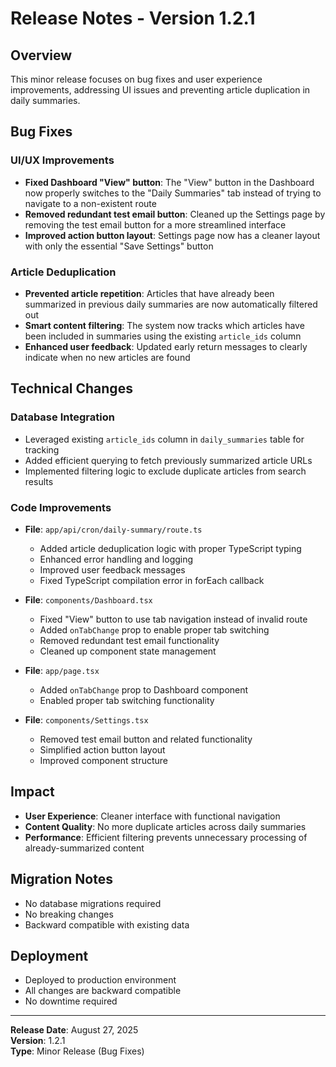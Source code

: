 # Release Notes - Version 1.2.1

## Overview
This minor release focuses on bug fixes and user experience improvements, addressing UI issues and preventing article duplication in daily summaries.

## Bug Fixes

### UI/UX Improvements
- **Fixed Dashboard "View" button**: The "View" button in the Dashboard now properly switches to the "Daily Summaries" tab instead of trying to navigate to a non-existent route
- **Removed redundant test email button**: Cleaned up the Settings page by removing the test email button for a more streamlined interface
- **Improved action button layout**: Settings page now has a cleaner layout with only the essential "Save Settings" button

### Article Deduplication
- **Prevented article repetition**: Articles that have already been summarized in previous daily summaries are now automatically filtered out
- **Smart content filtering**: The system now tracks which articles have been included in summaries using the existing `article_ids` column
- **Enhanced user feedback**: Updated early return messages to clearly indicate when no new articles are found

## Technical Changes

### Database Integration
- Leveraged existing `article_ids` column in `daily_summaries` table for tracking
- Added efficient querying to fetch previously summarized article URLs
- Implemented filtering logic to exclude duplicate articles from search results

### Code Improvements
- **File**: `app/api/cron/daily-summary/route.ts`
  - Added article deduplication logic with proper TypeScript typing
  - Enhanced error handling and logging
  - Improved user feedback messages
  - Fixed TypeScript compilation error in forEach callback

- **File**: `components/Dashboard.tsx`
  - Fixed "View" button to use tab navigation instead of invalid route
  - Added `onTabChange` prop to enable proper tab switching
  - Removed redundant test email functionality
  - Cleaned up component state management

- **File**: `app/page.tsx`
  - Added `onTabChange` prop to Dashboard component
  - Enabled proper tab switching functionality

- **File**: `components/Settings.tsx`
  - Removed test email button and related functionality
  - Simplified action button layout
  - Improved component structure

## Impact
- **User Experience**: Cleaner interface with functional navigation
- **Content Quality**: No more duplicate articles across daily summaries
- **Performance**: Efficient filtering prevents unnecessary processing of already-summarized content

## Migration Notes
- No database migrations required
- No breaking changes
- Backward compatible with existing data

## Deployment
- Deployed to production environment
- All changes are backward compatible
- No downtime required

---

**Release Date**: August 27, 2025  
**Version**: 1.2.1  
**Type**: Minor Release (Bug Fixes)
